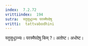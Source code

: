 ```yaml
---
index:  7.2.72
vrittiindex:  194
sutra:  स्तुसुधूञ्भ्यः परस्मैपदेषु
vritti:  tattvabodhini 
---
```


स्तुसुधूञ्भ्यः। परस्मैपदेषु किम् ?। अतोष्ट। अधोष्ट। 

